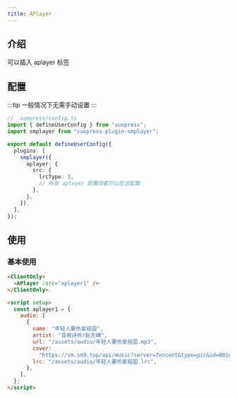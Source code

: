 ```yaml
---
title: APlayer
---
```


## 介绍

可以插入 aplayer 标签

## 配置

:::tip
一般情况下无需手动设置
:::

```ts
// .vuepress/config.ts
import { defineUserConfig } from "vuepress";
import smplayer from "vuepress-plugin-smplayer";

export default defineUserConfig({
  plugins: [
    smplayer({
      aplayer: {
        src: {
          lrcType: 3,
          // 所有 aplayer 配置项都可以在这配置
        },
      },
    }),
  ],
});
```

## 使用

### 基本使用

<ClientOnly>
  <APlayer :src="aplayer1" />
</ClientOnly>

```html
<ClientOnly>
  <APlayer :src="aplayer1" />
</ClientOnly>

<script setup>
  const aplayer1 = {
    audio: [
      {
        name: "年轻人要热爱祖国",
        artist: "音阙诗听/赵方婧",
        url: "/assets/audio/年轻人要热爱祖国.mp3",
        cover:
          "https://sm.sm9.top/api/music?server=Tencent&type=pic&id=001gv6xI4BNGiP",
        lrc: "/assets/audio/年轻人要热爱祖国.lrc",
      },
    ],
  };
</script>
```

<script setup>
  const aplayer1 = {
    audio: [
      {
        name: "年轻人要热爱祖国",
        artist: "音阙诗听/赵方婧",
        url: "/assets/audio/年轻人要热爱祖国.mp3",
        cover:
          "https://sm.sm9.top/api/music?server=Tencent&type=pic&id=001gv6xI4BNGiP",
        lrc: "/assets/audio/年轻人要热爱祖国.lrc",
      },
    ],
  };
</script>
